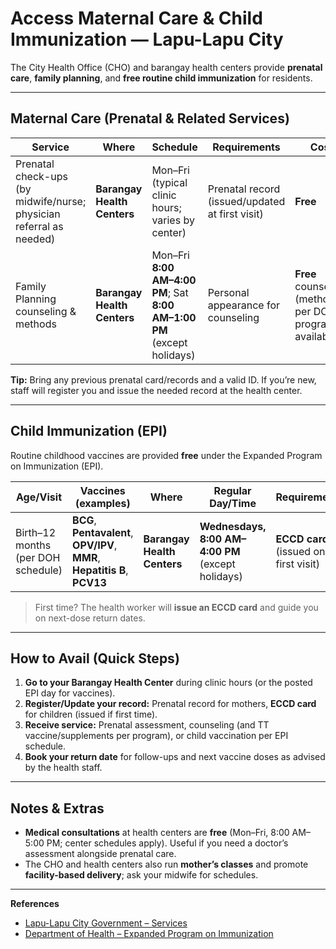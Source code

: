 # Access Maternal Care & Child Immunization — Lapu-Lapu City

The City Health Office (CHO) and barangay health centers provide **prenatal care**, **family planning**, and **free routine child immunization** for residents.

---

## Maternal Care (Prenatal & Related Services)

| Service                                                             | Where                       | Schedule                                                               | Requirements                                    | Cost                                                       |
| ------------------------------------------------------------------- | --------------------------- | ---------------------------------------------------------------------- | ----------------------------------------------- | ---------------------------------------------------------- |
| Prenatal check-ups (by midwife/nurse; physician referral as needed) | **Barangay Health Centers** | Mon–Fri (typical clinic hours; varies by center)                       | Prenatal record (issued/updated at first visit) | **Free**                                                   |
| Family Planning counseling & methods                                | **Barangay Health Centers** | Mon–Fri **8:00 AM–4:00 PM**; Sat **8:00 AM–1:00 PM** (except holidays) | Personal appearance for counseling              | **Free** counseling (methods per DOH program availability) |

**Tip:** Bring any previous prenatal card/records and a valid ID. If you’re new, staff will register you and issue the needed record at the health center.

---

## Child Immunization (EPI)

Routine childhood vaccines are provided **free** under the Expanded Program on Immunization (EPI).

| Age/Visit                          | Vaccines (examples)                                                        | Where                       | Regular Day/Time                                  | Requirements                          | Cost     |
| ---------------------------------- | -------------------------------------------------------------------------- | --------------------------- | ------------------------------------------------- | ------------------------------------- | -------- |
| Birth–12 months (per DOH schedule) | **BCG**, **Pentavalent**, **OPV/IPV**, **MMR**, **Hepatitis B**, **PCV13** | **Barangay Health Centers** | **Wednesdays, 8:00 AM–4:00 PM** (except holidays) | **ECCD card** (issued on first visit) | **Free** |

> First time? The health worker will **issue an ECCD card** and guide you on next-dose return dates.

---

## How to Avail (Quick Steps)

1. **Go to your Barangay Health Center** during clinic hours (or the posted EPI day for vaccines).
2. **Register/Update your record:** Prenatal record for mothers, **ECCD card** for children (issued if first time).
3. **Receive service:** Prenatal assessment, counseling (and TT vaccine/supplements per program), or child vaccination per EPI schedule.
4. **Book your return date** for follow-ups and next vaccine doses as advised by the health staff.

---

## Notes & Extras

- **Medical consultations** at health centers are **free** (Mon–Fri, 8:00 AM–5:00 PM; center schedules apply). Useful if you need a doctor’s assessment alongside prenatal care.
- The CHO and health centers also run **mother’s classes** and promote **facility-based delivery**; ask your midwife for schedules.

---

**References**

- [Lapu-Lapu City Government – Services](https://lapulapucity.gov.ph)
- [Department of Health – Expanded Program on Immunization](https://doh.gov.ph)
